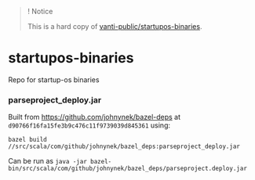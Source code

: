 >
> ! Notice
>
> This is a hard copy of [vanti-public/startupos-binaries](https://github.com/vanti-public/startupos-binaries/tree/89922f54a6abc59d8000b5118ae339d9e81120f4).
>

# startupos-binaries
Repo for startup-os binaries

### parseproject_deploy.jar
Built from https://github.com/johnynek/bazel-deps at `d90766f16fa15fe3b9c476c11f9739039d845361` using:

`bazel build //src/scala/com/github/johnynek/bazel_deps:parseproject_deploy.jar`

Can be run as
`java -jar bazel-bin/src/scala/com/github/johnynek/bazel_deps/parseproject.deploy.jar`

